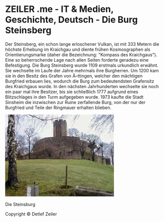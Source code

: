 # ZEILER .me - IT & Medien, Geschichte, Deutsch - Die Burg Steinsberg

Der Steinsberg, ein schon lange erloschener Vulkan, ist mit 333 Metern die höchste Erhebung im Kraichgau und diente frühen Kosmosgraphen als Orientierungsmarke (daher die Bezeichnung: "Kompass des Kraichgaus"). Eine so beherrschende Lage nach allen Seiten forderte geradezu eine Befestigung. Die Burg Steinsberg wurde 1109 erstmals urkundlich erwähnt. Sie wechselte im Laufe der Jahre mehrmals ihre Burgherren. Um 1200 kam sie in den Besitz des Grafen von Ã–ttingen, welcher den mächtigen Burgfried erbauen lies, wodurch die Burg zum bedeutendsten Grafensitz des Kraichgaus wurde. In den nächsten Jahrhunderten wechselte sie noch ein paar mal ihre Besitzer, bis sie schließlich 1777 aufgrund eines Blitzschlages in den Turm aufgegeben wurde. 1973 kaufte die Stadt Sinsheim die inzwischen zur Ruine zerfallende Burg, von der nur der Burgfried und Teile der Ringmauer erhalten blieben.

![](die-burg-steinsberg-1.jpg)

Die Steinsburg

Copyright © Detlef Zeiler
